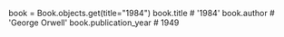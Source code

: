 book = Book.objects.get(title="1984")
book.title  # '1984'
book.author  # 'George Orwell'
book.publication_year  # 1949